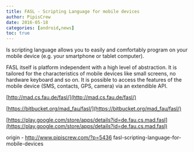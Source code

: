 ```yaml
---
title: FASL - Scripting Language for mobile devices
author: PipisCrew
date: 2016-05-18
categories: [android,news]
toc: true
---
```


Is scripting language allows you to easily and comfortably program on your mobile device (e.g. your smartphone or tablet computer).

FASL itself is platform independent with a high level of abstraction. It is tailored for the characteristics of mobile devices like small screens, no hardware keyboard and so on. It is possible to access the features of the mobile device (SMS, contacts, GPS, camera) via an extendible API.

[http://mad.cs.fau.de/fasl/](http://mad.cs.fau.de/fasl/)

[https://bitbucket.org/mad_fau/fasl/](https://bitbucket.org/mad_fau/fasl/)

[https://play.google.com/store/apps/details?id=de.fau.cs.mad.fasl](https://play.google.com/store/apps/details?id=de.fau.cs.mad.fasl)

origin - http://www.pipiscrew.com/?p=5436 fasl-scripting-language-for-mobile-devices